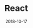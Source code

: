 ---
id: 3
title: React
tag: react
date: "2018-10-17"
image: ../src/images/icons/react.svg
pagetype: tech
---